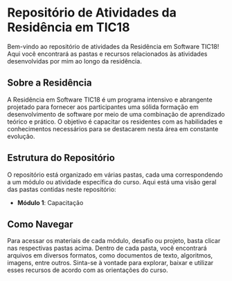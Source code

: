 # Repositório de Atividades da Residência em TIC18

Bem-vindo ao repositório de atividades da Residência em Software TIC18! Aqui você encontrará as pastas e recursos relacionados às atividades desenvolvidas por mim ao longo da residência.

## Sobre a Residência

A Residência em Software TIC18 é um programa intensivo e abrangente projetado para fornecer aos participantes uma sólida formação em desenvolvimento de software por meio de uma combinação de aprendizado teórico e prático. O objetivo é capacitar os residentes com as habilidades e conhecimentos necessários para se destacarem nesta área em constante evolução.

## Estrutura do Repositório

O repositório está organizado em várias pastas, cada uma correspondendo a um módulo ou atividade específica do curso. Aqui está uma visão geral das pastas contidas neste repositório:

- **Módulo 1**: Capacitação


## Como Navegar

Para acessar os materiais de cada módulo, desafio ou projeto, basta clicar nas respectivas pastas acima. Dentro de cada pasta, você encontrará arquivos em diversos formatos, como documentos de texto, algoritmos, imagens, entre outros. Sinta-se à vontade para explorar, baixar e utilizar esses recursos de acordo com as orientações do curso.

